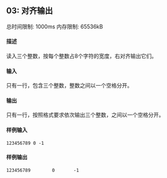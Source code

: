 ﻿## 03: 对齐输出
总时间限制: 1000ms     内存限制: 65536kB

#### 描述

读入三个整数，按每个整数占8个字符的宽度，右对齐输出它们。

#### 输入

只有一行，包含三个整数，整数之间以一个空格分开。

#### 输出

只有一行，按照格式要求依次输出三个整数，之间以一个空格分开。

#### 样例输入

    123456789 0 -1

#### 样例输出

    123456789        0       -1

